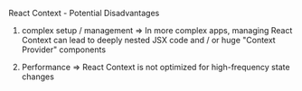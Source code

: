 React Context - Potential Disadvantages

1. complex setup / management
   => In more complex apps, managing React Context can lead to deeply nested JSX code and / or huge "Context Provider" components

2. Performance
   => React Context is not optimized for high-frequency state changes
